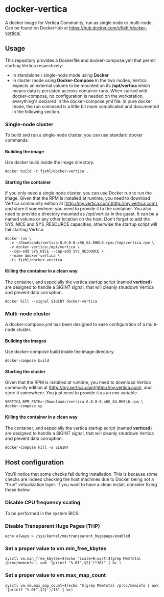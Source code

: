 # docker-vertica
A docker image for Vertica Community, run as single node or multi-node.
Can be found on DockerHub at <https://hub.docker.com/r/fjehl/docker-vertica/>

## Usage
This repository provides a Dockerfile and docker-compose.yml that permit starting Vertica respectively:
 - In standalone / single-node mode using **Docker**
 - In cluster mode using **Docker-Compose**
In the two modes, Vertica expects an external volume to be mounted on its **/opt/vertica** which means data is persisted accross container runs.
When started with docker-compose, no configuration is needed on the workstation, everything's declared in the docker-compose.yml file. In pure docker mode, the run command is a little bit more complicated and documented in the following section.

### Single-node cluster
To build and run a single-node cluster, you can use standard docker commands.

#### Building the image
Use docker build inside the image directory.

    docker build -t fjehl/docker-vertica .

#### Starting the container
If you only need a single node cluster, you can use Docker run to run the image.
Given that the RPM is installed at runtime, you need to download Vertica community edition at [http://my.vertica.com](http://my.vertica.com), and store it somewhere: you need to provide it to the container.
You also need to provide a directory mounted as /opt/vertica in the guest. It can be a named volume or any other location on the host.
Don't forget to add the SYS_NICE and SYS_RESOURCE capacities, otherwise the startup script will fail starting Vertica.

    docker run \
      -v ~/Downloads/vertica-8.0.0-0.x86_64.RHEL6.rpm:/tmp/vertica.rpm \
      -v docker-vertica:/opt/vertica \
      --cap-add SYS_NICE --cap-add SYS_RESOURCE \
      --name docker-vertica \
      -ti fjehl/docker-vertica

#### Killing the container in a clean way
The container, and especially the vertica startup script (named **verticad**) are designed to handle a SIGINT signal, that will cleanly shutdown Vertica and prevent data corruption.

    docker kill --signal SIGINT docker-vertica

### Multi-node cluster
A docker-compose.yml has been designed to ease configuration of a multi-node cluster.

#### Building the images
Use docker-compose build inside the image directory.

    docker-compose build

#### Starting the cluster
Given that the RPM is installed at runtime, you need to download Vertica community edition at [http://my.vertica.com](http://my.vertica.com), and store it somewhere. You just need to provide it as an env variable.

    VERTICA_RPM_PATH=~/Downloads/vertica-8.0.0-0.x86_64.RHEL6.rpm \
    docker-compose up

#### Killing the container in a clean way
The container, and especially the vertica startup script (named **verticad**) are designed to handle a SIGINT signal, that will cleanly shutdown Vertica and prevent data corruption.

    docker-compose kill -s SIGINT

## Host configuration
You'll notice that some checks fail during installation. This is because some checks are indeed checking the host machines due to Docker being not a "true" virtualization layer. If you want to have a clean install, consider fixing those below.

### Disable CPU frequency scaling
To be performed in the system BIOS

### Disable Transparent Huge Pages (THP)
    echo always > /sys/kernel/mm/transparent_hugepage/enabled

### Set a proper value to vm.min_free_kbytes
    sysctl vm.min_free_kbytes=$(echo "scale=0;sqrt($(grep MemTotal /proc/meminfo | awk '{printf "%.0f",$2}')*16)" | bc )

### Set a proper value to vm.max_map_count
    sysctl vm.vm.max_map_count=$(echo "$(grep MemTotal /proc/meminfo | awk '{printf "%.0f",$2}')/16" | bc)

